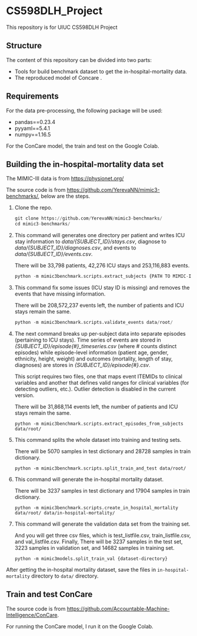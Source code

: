 # CS598DLH_Project
This repository is for UIUC CS598DLH Project

## Structure

The content of this repository can be divided into two parts:

- Tools for build benchmark dataset to get the in-hospital-mortality data.
- The reproduced model of Concare .

## Requirements

For the data pre-processing, the following package will be used:

- pandas==0.23.4
- pyyaml==5.4.1
- numpy==1.16.5

For the ConCare model, the train and test on the Google Colab.

## Building the in-hospital-mortality data set

The MIMIC-III data is from https://physionet.org/

The source code is from https://github.com/YerevaNN/mimic3-benchmarks/, below are the steps.

1. Clone the repo.

   ```python
   git clone https://github.com/YerevaNN/mimic3-benchmarks/
   cd mimic3-benchmarks/
   ```

2. This command will generates one directory per patient and writes ICU stay information to *data/{SUBJECT_ID}/stays.csv*, diagnose to *data/{SUBJECT_ID}/diagnoses.csv*, and events to *data/{SUBJECT_ID}/events.csv*.

   There will be 33,798 patients, 42,276 ICU stays and 253,116,883 events.

   ```python
   python -m mimic3benchmark.scripts.extract_subjects {PATH TO MIMIC-III CSVs} data/root/
   ```

3. This command fix some issues (ICU stay ID is missing) and removes the events that have missing information. 

   There will be 208,572,237 events left, the number of patients and ICU stays remain the same.

   ```python
   python -m mimic3benchmark.scripts.validate_events data/root/
   ```

4. The next command breaks up per-subject data into separate episodes (pertaining to ICU stays). Time series of events are stored in *{SUBJECT_ID}/episode{#}_timeseries.csv* (where # counts distinct episodes) while episode-level information (patient age, gender, ethnicity, height, weight) and outcomes (mortality, length of stay, diagnoses) are stores in *{SUBJECT_ID}/episode{#}.csv*. 

   This script requires two files, one that maps event ITEMIDs to clinical variables and another that defines valid ranges for clinical variables (for detecting outliers, etc.). Outlier detection is disabled in the current version.

   There will be 31,868,114 events left, the number of patients and ICU stays remain the same.

   ```
   python -m mimic3benchmark.scripts.extract_episodes_from_subjects data/root/
   ```

5. This command splits the whole dataset into training and testing sets.

   There will be 5070 samples in test dictionary and 28728 samples in train dictionary.

   ```
   python -m mimic3benchmark.scripts.split_train_and_test data/root/
   ```

6. This command will generate the in-hospital mortality dataset.

   There will be 3237 samples in test dictionary and 17904 samples in train dictionary.

   ```
   python -m mimic3benchmark.scripts.create_in_hospital_mortality data/root/ data/in-hospital-mortality/
   ```

7. This command will generate the validation data set from the training set. 

   And you will get three csv files, which is test_listfile.csv, train_listfile.csv, and val_listfile.csv. Finally, There will be 3237 samples in the test set, 3223 samples in validation set, and 14682 samples in training set.

   ```
   python -m mimic3models.split_train_val {dataset-directory}
   ```

After getting the in-hospital mortality dataset, save the files in `in-hospital-mortality` directory to `data/` directory.

## Train and test ConCare

The source code is from https://github.com/Accountable-Machine-Intelligence/ConCare.

For running the ConCare model,  I run it on the Google Colab.
